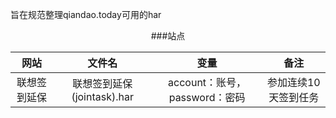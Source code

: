 旨在规范整理qiandao.today可用的har

<center>
###站点

网站|文件名|变量|备注
:-: | :-: | :-: |:-:
联想签到延保|联想签到延保(jointask).har|account：账号，password：密码|参加连续10天签到任务